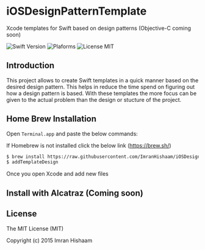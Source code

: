 # iOSDesignPatternTemplate
Xcode templates for Swift based on design patterns (Objective-C coming soon)

![Swift Version](https://img.shields.io/badge/Swift-3.0-green.svg)
![Plaforms](https://img.shields.io/badge/Platform-iOS-lightgrey.svg)
![License MIT](https://img.shields.io/npm/l/express.svg) 

## Introduction

This project allows to create Swift templates in a quick manner based on the desired design pattern. This helps in reduce the time spend on figuring out how a design pattern is based. With these templates the more focus can be given to the actual problem than the design or stucture of the project.

## Home Brew Installation 

Open `Terminal.app` and paste the below commands:

If Homebrew is not installed click the below link (https://brew.sh/)
```bash
$ brew install https://raw.githubusercontent.com/ImranHishaam/iOSDesignPatternTemplate/master/iosdesignpatterntemplate.rb
$ addTemplateDesign
``` 
Once you open Xcode and add new files

## Install with Alcatraz (Coming soon)

## License
The MIT License (MIT)

Copyright (c) 2015 Imran Hishaam
